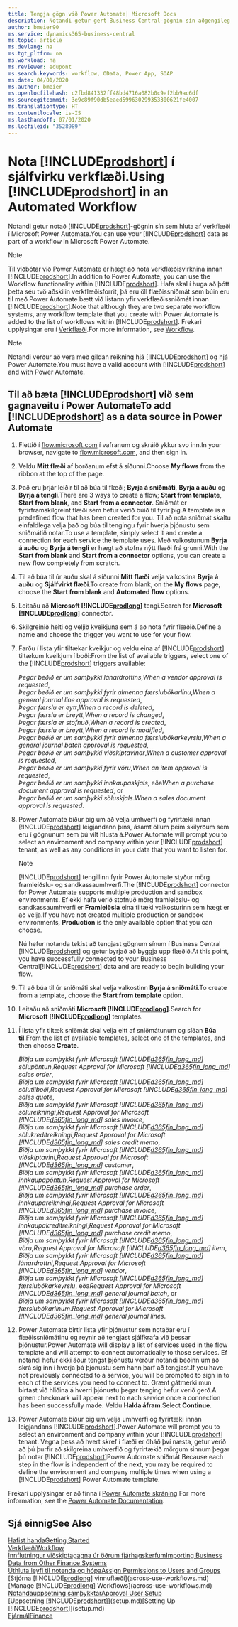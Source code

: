 ```yaml
---
title: Tengja gögn við Power Automate| Microsoft Docs
description: Notandi getur gert Business Central-gögnin sín aðgengileg sem gagnaveitu og tiltekið OData vefslóð úr vefþjónustunni til að búa til sjálfvirkt verkflæði.
author: bmeier90
ms.service: dynamics365-business-central
ms.topic: article
ms.devlang: na
ms.tgt_pltfrm: na
ms.workload: na
ms.reviewer: edupont
ms.search.keywords: workflow, OData, Power App, SOAP
ms.date: 04/01/2020
ms.author: bmeier
ms.openlocfilehash: c2fbd841332ff48bd4716a082b0c9ef2bb9ac6df
ms.sourcegitcommit: 3e9c89f90db5eaed599630299353300621fe4007
ms.translationtype: HT
ms.contentlocale: is-IS
ms.lasthandoff: 07/01/2020
ms.locfileid: "3528989"
---
```

# <a name="using-prodshort-in-an-automated-workflow"></a><span data-ttu-id="c587e-103">Nota [!INCLUDE[prodshort](includes/prodshort.md)] í sjálfvirku verkflæði.</span><span class="sxs-lookup"><span data-stu-id="c587e-103">Using [!INCLUDE[prodshort](includes/prodshort.md)] in an Automated Workflow</span></span>

<span data-ttu-id="c587e-104">Notandi getur notað [!INCLUDE[prodshort](includes/prodshort.md)]-gögnin sín sem hluta af verkflæði í Microsoft Power Automate.</span><span class="sxs-lookup"><span data-stu-id="c587e-104">You can use your [!INCLUDE[prodshort](includes/prodshort.md)] data as part of a workflow in Microsoft Power Automate.</span></span>

> [!NOTE]
> <span data-ttu-id="c587e-105">Til viðbótar við Power Automate er hægt að nota verkflæðisvirknina innan [!INCLUDE[prodshort](includes/prodshort.md)].</span><span class="sxs-lookup"><span data-stu-id="c587e-105">In addition to Power Automate, you can use the Workflow functionality within [!INCLUDE[prodshort](includes/prodshort.md)].</span></span> <span data-ttu-id="c587e-106">Hafa skal í huga að þótt þetta séu tvö aðskilin verkflæðisforrit, þá eru öll flæðissniðmát sem búin eru til með Power Automate bætt við listann yfir verkflæðissniðmát innan [!INCLUDE[prodshort](includes/prodshort.md)].</span><span class="sxs-lookup"><span data-stu-id="c587e-106">Note that although they are two separate workflow systems, any workflow template that you create with Power Automate is added to the list of workflows  within [!INCLUDE[prodshort](includes/prodshort.md)].</span></span> <span data-ttu-id="c587e-107">Frekari upplýsingar eru í [Verkflæði](across-workflow.md).</span><span class="sxs-lookup"><span data-stu-id="c587e-107">For more information, see [Workflow](across-workflow.md).</span></span>  

> [!NOTE]  
> <span data-ttu-id="c587e-108">Notandi verður að vera með gildan reikning hjá [!INCLUDE[prodshort](includes/prodshort.md)] og hjá Power Automate.</span><span class="sxs-lookup"><span data-stu-id="c587e-108">You must have a valid account with [!INCLUDE[prodshort](includes/prodshort.md)] and with Power Automate.</span></span>  

## <a name="to-add-prodshort-as-a-data-source-in-power-automate"></a><span data-ttu-id="c587e-109">Til að bæta [!INCLUDE[prodshort](includes/prodshort.md)] við sem gagnaveitu í Power Automate</span><span class="sxs-lookup"><span data-stu-id="c587e-109">To add [!INCLUDE[prodshort](includes/prodshort.md)] as a data source in Power Automate</span></span>

1. <span data-ttu-id="c587e-110">Flettið í [flow.microsoft.com](https://flow.microsoft.com) í vafranum og skráið ykkur svo inn.</span><span class="sxs-lookup"><span data-stu-id="c587e-110">In your browser, navigate to [flow.microsoft.com](https://flow.microsoft.com), and then sign in.</span></span>
2. <span data-ttu-id="c587e-111">Veldu **Mitt flæði** af borðanum efst á síðunni.</span><span class="sxs-lookup"><span data-stu-id="c587e-111">Choose **My flows** from the ribbon at the top of the page.</span></span>
3. <span data-ttu-id="c587e-112">Það eru þrjár leiðir til að búa til flæði; **Byrja á sniðmáti**, **Byrja á auðu** og **Byrja á tengli**.</span><span class="sxs-lookup"><span data-stu-id="c587e-112">There are 3 ways to create a flow; **Start from template**, **Start from blank**, and **Start from a connector**.</span></span> <span data-ttu-id="c587e-113">Sniðmát er fyrirframskilgreint flæði sem hefur verið búið til fyrir þig.</span><span class="sxs-lookup"><span data-stu-id="c587e-113">A template is a predefined flow that has been created for you.</span></span> <span data-ttu-id="c587e-114">Til að nota sniðmát skaltu einfaldlega velja það og búa til tengingu fyrir hverja þjónustu sem sniðmátið notar.</span><span class="sxs-lookup"><span data-stu-id="c587e-114">To use a template, simply select it and create a connection for each service the template uses.</span></span> <span data-ttu-id="c587e-115">Með valkostunum **Byrja á auðu** og **Byrja á tengli** er hægt að stofna nýtt flæði frá grunni.</span><span class="sxs-lookup"><span data-stu-id="c587e-115">With the **Start from blank** and **Start from a connector** options, you can create a new flow completely from scratch.</span></span>
4. <span data-ttu-id="c587e-116">Til að búa til úr auðu skal á síðunni **Mitt flæði** velja valkostina **Byrja á auðu** og **Sjálfvirkt flæði**.</span><span class="sxs-lookup"><span data-stu-id="c587e-116">To create from blank, on the **My flows** page, choose the **Start from blank** and **Automated flow** options.</span></span>
5. <span data-ttu-id="c587e-117">Leitaðu að **Microsoft [!INCLUDE[prodlong](includes/prodlong.md)]** tengi.</span><span class="sxs-lookup"><span data-stu-id="c587e-117">Search for **Microsoft [!INCLUDE[prodlong](includes/prodlong.md)]** connector.</span></span>
6. <span data-ttu-id="c587e-118">Skilgreinið heiti og veljið kveikjuna sem á að nota fyrir flæðið.</span><span class="sxs-lookup"><span data-stu-id="c587e-118">Define a name and choose the trigger you want to use for your flow.</span></span>
7. <span data-ttu-id="c587e-119">Farðu í lista yfir tiltækar kveikjur og veldu eina af [!INCLUDE[prodshort](includes/prodshort.md)] tiltækum kveikjum í boði:</span><span class="sxs-lookup"><span data-stu-id="c587e-119">From the list of available triggers, select one of the [!INCLUDE[prodshort](includes/prodshort.md)] triggers available:</span></span>  

    <span data-ttu-id="c587e-120">*Þegar beðið er um samþykki lánardrottins*,</span><span class="sxs-lookup"><span data-stu-id="c587e-120">*When a vendor approval is requested*,</span></span>  
    <span data-ttu-id="c587e-121">*Þegar beðið er um samþykki fyrir almenna færslubókarlínu*,</span><span class="sxs-lookup"><span data-stu-id="c587e-121">*When a general journal line approval is requested*,</span></span>  
    <span data-ttu-id="c587e-122">*Þegar færslu er eytt*,</span><span class="sxs-lookup"><span data-stu-id="c587e-122">*When a record is deleted*,</span></span>  
    <span data-ttu-id="c587e-123">*Þegar færslu er breytt*,</span><span class="sxs-lookup"><span data-stu-id="c587e-123">*When a record is changed*,</span></span>  
    <span data-ttu-id="c587e-124">*Þegar færsla er stofnuð*,</span><span class="sxs-lookup"><span data-stu-id="c587e-124">*When a record is created*,</span></span>  
    <span data-ttu-id="c587e-125">*Þegar færslu er breytt*,</span><span class="sxs-lookup"><span data-stu-id="c587e-125">*When a record is modified*,</span></span>  
    <span data-ttu-id="c587e-126">*Þegar beðið er um samþykki fyrir almenna færslubókarkeyrslu*,</span><span class="sxs-lookup"><span data-stu-id="c587e-126">*When a general journal batch approval is requested*,</span></span>  
    <span data-ttu-id="c587e-127">*Þegar beðið er um samþykki viðskiptavinar*,</span><span class="sxs-lookup"><span data-stu-id="c587e-127">*When a customer approval is requested*,</span></span>  
    <span data-ttu-id="c587e-128">*Þegar beðið er um samþykki fyrir vöru*,</span><span class="sxs-lookup"><span data-stu-id="c587e-128">*When an item approval is requested*,</span></span>  
    <span data-ttu-id="c587e-129">*Þegar beðið er um samþykki innkaupaskjals*, eða</span><span class="sxs-lookup"><span data-stu-id="c587e-129">*When a purchase document approval is requested*, or</span></span>  
    <span data-ttu-id="c587e-130">*Þegar beðið er um samþykki söluskjals*.</span><span class="sxs-lookup"><span data-stu-id="c587e-130">*When a sales document approval is requested*.</span></span>

8. <span data-ttu-id="c587e-131">Power Automate biður þig um að velja umhverfi og fyrirtæki innan [!INCLUDE[prodshort](includes/prodshort.md)] leigjandann þíns, ásamt öllum þeim skilyrðum sem eru í gögnunum sem þú vilt hlusta á.</span><span class="sxs-lookup"><span data-stu-id="c587e-131">Power Automate will prompt you to select an environment and company within your [!INCLUDE[prodshort](includes/prodshort.md)] tenant, as well as any conditions in your data that you want to listen for.</span></span>

    > [!NOTE]
    > <span data-ttu-id="c587e-132">[!INCLUDE[prodshort](includes/prodshort.md)] tengillinn fyrir Power Automate styður mörg framleiðslu- og sandkassaumhverfi.</span><span class="sxs-lookup"><span data-stu-id="c587e-132">The [!INCLUDE[prodshort](includes/prodshort.md)] connector for Power Automate supports multiple production and sandbox environments.</span></span> <span data-ttu-id="c587e-133">Ef ekki hafa verið stofnuð mörg framleiðslu- og sandkassaumhverfi er **Framleiðsla** eina tiltæki valkosturinn sem hægt er að velja.</span><span class="sxs-lookup"><span data-stu-id="c587e-133">If you have not created multiple production or sandbox environments, **Production** is the only available option that you can choose.</span></span>  

    <span data-ttu-id="c587e-134">Nú hefur notanda tekist að tengjast gögnum sínum í Business Central [!INCLUDE[prodshort](includes/prodshort.md)] og getur byrjað að byggja upp flæðið.</span><span class="sxs-lookup"><span data-stu-id="c587e-134">At this point, you have successfully connected to your Business Central[!INCLUDE[prodshort](includes/prodshort.md)] data and are ready to begin building your flow.</span></span>

9. <span data-ttu-id="c587e-135">Til að búa til úr sniðmáti skal velja valkostinn **Byrja á sniðmáti**.</span><span class="sxs-lookup"><span data-stu-id="c587e-135">To create from a template, choose the **Start from template** option.</span></span>
10. <span data-ttu-id="c587e-136">Leitaðu að sniðmáti **Microsoft [!INCLUDE[prodlong](includes/prodlong.md)]**.</span><span class="sxs-lookup"><span data-stu-id="c587e-136">Search for **Microsoft [!INCLUDE[prodlong](includes/prodlong.md)]** templates.</span></span>
11. <span data-ttu-id="c587e-137">Í lista yfir tiltæk sniðmát skal velja eitt af sniðmátunum og síðan **Búa til**.</span><span class="sxs-lookup"><span data-stu-id="c587e-137">From the list of available templates, select one of the templates, and then choose **Create**.</span></span>  

    <span data-ttu-id="c587e-138">*Biðja um samþykkt fyrir Microsoft [!INCLUDE[d365fin_long_md](includes/d365fin_long_md.md)] sölupöntun*,</span><span class="sxs-lookup"><span data-stu-id="c587e-138">*Request Approval for Microsoft [!INCLUDE[d365fin_long_md](includes/d365fin_long_md.md)] sales order*,</span></span>  
    <span data-ttu-id="c587e-139">*Biðja um samþykkt fyrir Microsoft [!INCLUDE[d365fin_long_md](includes/d365fin_long_md.md)] sölutilboði*,</span><span class="sxs-lookup"><span data-stu-id="c587e-139">*Request Approval for Microsoft [!INCLUDE[d365fin_long_md](includes/d365fin_long_md.md)] sales quote*,</span></span>  
    <span data-ttu-id="c587e-140">*Biðja um samþykkt fyrir Microsoft [!INCLUDE[d365fin_long_md](includes/d365fin_long_md.md)] sölureikningi*,</span><span class="sxs-lookup"><span data-stu-id="c587e-140">*Request Approval for Microsoft [!INCLUDE[d365fin_long_md](includes/d365fin_long_md.md)] sales invoice*,</span></span>  
    <span data-ttu-id="c587e-141">*Biðja um samþykkt fyrir Microsoft [!INCLUDE[d365fin_long_md](includes/d365fin_long_md.md)] sölukreditreikningi*,</span><span class="sxs-lookup"><span data-stu-id="c587e-141">*Request Approval for Microsoft [!INCLUDE[d365fin_long_md](includes/d365fin_long_md.md)] sales credit memo*,</span></span>  
    <span data-ttu-id="c587e-142">*Biðja um samþykkt fyrir Microsoft [!INCLUDE[d365fin_long_md](includes/d365fin_long_md.md)] viðskiptavini*,</span><span class="sxs-lookup"><span data-stu-id="c587e-142">*Request Approval for Microsoft [!INCLUDE[d365fin_long_md](includes/d365fin_long_md.md)] customer*,</span></span>  
    <span data-ttu-id="c587e-143">*Biðja um samþykkt fyrir Microsoft [!INCLUDE[d365fin_long_md](includes/d365fin_long_md.md)] innkaupapöntun*,</span><span class="sxs-lookup"><span data-stu-id="c587e-143">*Request Approval for Microsoft [!INCLUDE[d365fin_long_md](includes/d365fin_long_md.md)] purchase order*,</span></span>  
    <span data-ttu-id="c587e-144">*Biðja um samþykkt fyrir Microsoft [!INCLUDE[d365fin_long_md](includes/d365fin_long_md.md)] innkaupareikningi*,</span><span class="sxs-lookup"><span data-stu-id="c587e-144">*Request Approval for Microsoft [!INCLUDE[d365fin_long_md](includes/d365fin_long_md.md)] purchase invoice*,</span></span>  
    <span data-ttu-id="c587e-145">*Biðja um samþykkt fyrir Microsoft [!INCLUDE[d365fin_long_md](includes/d365fin_long_md.md)] innkaupakreditreikningi*,</span><span class="sxs-lookup"><span data-stu-id="c587e-145">*Request Approval for Microsoft [!INCLUDE[d365fin_long_md](includes/d365fin_long_md.md)] purchase credit memo*,</span></span>  
    <span data-ttu-id="c587e-146">*Biðja um samþykkt fyrir Microsoft [!INCLUDE[d365fin_long_md](includes/d365fin_long_md.md)] vöru*,</span><span class="sxs-lookup"><span data-stu-id="c587e-146">*Request Approval for Microsoft [!INCLUDE[d365fin_long_md](includes/d365fin_long_md.md)] item*,</span></span>  
    <span data-ttu-id="c587e-147">*Biðja um samþykkt fyrir Microsoft [!INCLUDE[d365fin_long_md](includes/d365fin_long_md.md)] lánardrottni*,</span><span class="sxs-lookup"><span data-stu-id="c587e-147">*Request Approval for Microsoft [!INCLUDE[d365fin_long_md](includes/d365fin_long_md.md)] vendor*,</span></span>  
    <span data-ttu-id="c587e-148">*Biðja um samþykkt fyrir Microsoft [!INCLUDE[d365fin_long_md](includes/d365fin_long_md.md)] færslubókarkeyrslu*, eða</span><span class="sxs-lookup"><span data-stu-id="c587e-148">*Request Approval for Microsoft [!INCLUDE[d365fin_long_md](includes/d365fin_long_md.md)] general journal batch*, or</span></span>    
    <span data-ttu-id="c587e-149">*Biðja um samþykkt fyrir Microsoft [!INCLUDE[d365fin_long_md](includes/d365fin_long_md.md)] færslubókarlínum*.</span><span class="sxs-lookup"><span data-stu-id="c587e-149">*Request Approval for Microsoft [!INCLUDE[d365fin_long_md](includes/d365fin_long_md.md)] general journal lines*.</span></span>  
12. <span data-ttu-id="c587e-150">Power Automate birtir lista yfir þjónustur sem notaðar eru í flæðissniðmátinu og reynir að tengjast sjálfkrafa við þessar þjónustur.</span><span class="sxs-lookup"><span data-stu-id="c587e-150">Power Automate will display a list of services used in the flow template and will attempt to connect automatically to those services.</span></span> <span data-ttu-id="c587e-151">Ef notandi hefur ekki áður tengst þjónustu verður notandi beðinn um að skrá sig inn í hverja þá þjónustu sem hann þarf að tengjast.</span><span class="sxs-lookup"><span data-stu-id="c587e-151">If you have not previously connected to a service, you will be prompted to sign in to each of the services you need to connect to.</span></span> <span data-ttu-id="c587e-152">Grænt gátmerki mun birtast við hliðina á hverri þjónustu þegar tenging hefur verið gerð.</span><span class="sxs-lookup"><span data-stu-id="c587e-152">A green checkmark will appear next to each service once a connection has been successfully made.</span></span> <span data-ttu-id="c587e-153">Veldu **Halda áfram**.</span><span class="sxs-lookup"><span data-stu-id="c587e-153">Select **Continue**.</span></span>
13. <span data-ttu-id="c587e-154">Power Automate biður þig um velja umhverfi og fyrirtæki innan leigjandans [!INCLUDE[prodshort](includes/prodshort.md)].</span><span class="sxs-lookup"><span data-stu-id="c587e-154">Power Automate will prompt you to select an environment and company within your [!INCLUDE[prodshort](includes/prodshort.md)] tenant.</span></span> <span data-ttu-id="c587e-155">Vegna þess að hvert skref í flæði er óháð því næsta, getur verið að þú þurfir að skilgreina umhverfið og fyrirtækið mörgum sinnum þegar þú notar [!INCLUDE[prodshort](includes/prodshort.md)]Power Automate sniðmát.</span><span class="sxs-lookup"><span data-stu-id="c587e-155">Because each step in the flow is independent of the next, you may be required to define the environment and company multiple times when using a [!INCLUDE[prodshort](includes/prodshort.md)] Power Automate template.</span></span>

<span data-ttu-id="c587e-156">Frekari upplýsingar er að finna í [Power Automate skráning](/power-automate/getting-started).</span><span class="sxs-lookup"><span data-stu-id="c587e-156">For more information, see the [Power Automate Documentation](/power-automate/getting-started).</span></span>

## <a name="see-also"></a><span data-ttu-id="c587e-157">Sjá einnig</span><span class="sxs-lookup"><span data-stu-id="c587e-157">See Also</span></span>

[<span data-ttu-id="c587e-158">Hafist handa</span><span class="sxs-lookup"><span data-stu-id="c587e-158">Getting Started</span></span>](product-get-started.md)  
[<span data-ttu-id="c587e-159">Verkflæði</span><span class="sxs-lookup"><span data-stu-id="c587e-159">Workflow</span></span>](across-workflow.md)  
[<span data-ttu-id="c587e-160">Innflutningur viðskiptagagna úr öðrum fjárhagskerfum</span><span class="sxs-lookup"><span data-stu-id="c587e-160">Importing Business Data from Other Finance Systems</span></span>](across-import-data-configuration-packages.md)  
[<span data-ttu-id="c587e-161">Úthluta leyfi til notenda og hópa</span><span class="sxs-lookup"><span data-stu-id="c587e-161">Assign Permissions to Users and Groups</span></span>](ui-define-granular-permissions.md)  
<span data-ttu-id="c587e-162">[Stjórna [!INCLUDE[prodlong](includes/prodlong.md)] vinnuflæði](across-use-workflows.md)</span><span class="sxs-lookup"><span data-stu-id="c587e-162">[Manage [!INCLUDE[prodlong](includes/prodlong.md)] Workflows](across-use-workflows.md)</span></span>  
[<span data-ttu-id="c587e-163">Notandauppsetning samþykktar</span><span class="sxs-lookup"><span data-stu-id="c587e-163">Approval User Setup</span></span>](across-how-to-set-up-approval-users.md)  
<span data-ttu-id="c587e-164">[Uppsetning [!INCLUDE[prodshort](includes/prodshort.md)]](setup.md)</span><span class="sxs-lookup"><span data-stu-id="c587e-164">[Setting Up [!INCLUDE[prodshort](includes/prodshort.md)]](setup.md)</span></span>  
[<span data-ttu-id="c587e-165">Fjármál</span><span class="sxs-lookup"><span data-stu-id="c587e-165">Finance</span></span>](finance.md)  
